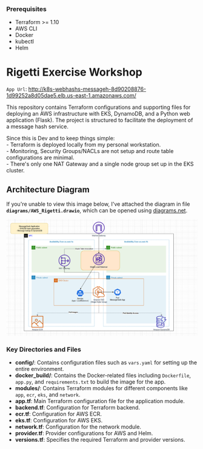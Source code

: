 ### Prerequisites

- Terraform >= 1.10
- AWS CLI
- Docker
- kubectl
- Helm

# Rigetti Exercise Workshop
`App Url`: http://k8s-webhashs-messageh-8d90208876-1d99252a8d05dae5.elb.us-east-1.amazonaws.com/

This repository contains Terraform configurations and supporting files for deploying an AWS infrastructure with EKS, DynamoDB, and a Python web application (Flask). The project is structured to facilitate the deployment of a message hash service.

Since this is Dev and to keep things simple:  
    - Terraform is deployed locally from my personal workstation.  
    - Monitoring, Security Groups/NACLs are not setup and route table configurations are minimal.  
    - There's only one NAT Gateway and a single node group set up in the EKS cluster.

## Architecture Diagram

If you're unable to view this image below, I've attached the diagram in file **`diagrams/AWS_Rigetti.drawio`**, which can be opened using [diagrams.net](https://app.diagrams.net/).

![alt text](image-1.png)

### Key Directories and Files

- **config/**: Contains configuration files such as `vars.yaml` for setting up the entire environment.
- **docker_build/**: Contains the Docker-related files including `Dockerfile`, `app.py`, and `requirements.txt` to build the image for the app.
- **modules/**: Contains Terraform modules for different components like `app`, `ecr`, `eks`, and `network`.
- **app.tf**: Main Terraform configuration file for the application module.
- **backend.tf**: Configuration for Terraform backend.
- **ecr.tf**: Configuration for AWS ECR.
- **eks.tf**: Configuration for AWS EKS.
- **network.tf**: Configuration for the network module.
- **provider.tf**: Provider configurations for AWS and Helm.
- **versions.tf**: Specifies the required Terraform and provider versions.





